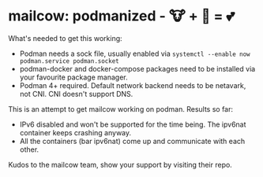 # mailcow: podmanized - 🐮 + 🦭 = 💕

What's needed to get this working:
* Podman needs a sock file, usually enabled via `systemctl --enable now podman.service podman.socket`
* podman-docker and docker-compose packages need to be installed via your favourite package manager.
* Podman 4+ required. Default network backend needs to be netavark, not CNI. CNI doesn't support DNS.

This is an attempt to get mailcow working on podman.
Results so far:
* IPv6 disabled and won't be supported for the time being. The ipv6nat container keeps crashing anyway.
* All the containers (bar ipv6nat) come up and communicate with each other.

Kudos to the mailcow team, show your support by visiting their repo.

